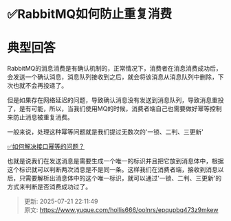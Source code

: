 # ✅RabbitMQ如何防止重复消费

# 典型回答


RabbitMQ的消息消费是有确认机制的，正常情况下，消费者在消息消费成功后，会发送一个确认消息，消息队列接收到之后，就会将该消息从消息队列中删除，下次也就不会再投递了。



但是如果存在网络延迟的问题，导致确认消息没有发送到消息队列，导致消息重投了，是有可能，所以，当我们使用MQ的时候，消费者端自己也需要做好幂等控制来防止消息被重复消费。



一般来说，处理这种幂等问题就是我们提过无数次的'一锁、二判、三更新'



[✅如何解决接口幂等的问题？](https://www.yuque.com/hollis666/oolnrs/gz2qwl)



也就是说我们在发送消息是需要生成一个唯一的标识并且把它放到消息体中，根据这个标识就可以判断两次消息是不是同一条。这样我们在消费者端，接收到消息以后，只需要解析出消息体中的这个唯一标识，就可以通过'一锁、二判、三更新'的方式来判断是否消费成功过了。



> 更新: 2025-07-21 22:11:49  
> 原文: <https://www.yuque.com/hollis666/oolnrs/epqupbq473z9mkew>
